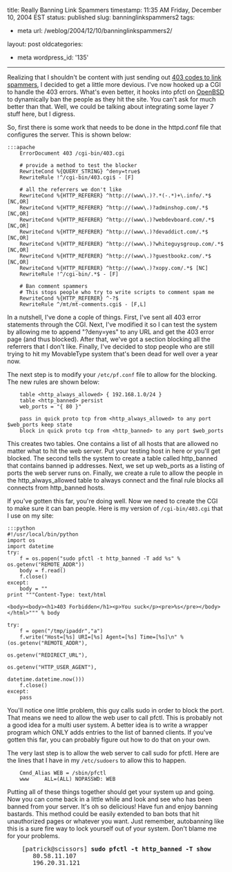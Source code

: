 title: Really Banning Link Spammers
timestamp: 11:35 AM Friday, December 10, 2004 EST
status: published
slug: banninglinkspammers2
tags:
- meta
url: /weblog/2004/12/10/banninglinkspammers2/

layout: post
oldcategories:
- meta
wordpress_id: '135'

---

Realizing that I shouldn't be content with just sending out
[403 codes to link spammers](/weblog/meta/banningLinkSpammers.txt), I
decided to get a little more devious.  I've now hooked up a CGI to
handle the 403 errors.  What's even better, it hooks into pfctl on
[OpenBSD](http://www.openbsd.org/) to dynamically ban the people as
they hit the site.  You can't ask for much better than that.  Well, we
could be talking about integrating some layer 7 stuff here, but I
digress.

So, first there is some work that needs to be done in the httpd.conf
file that configures the server.  This is shown below:

    :::apache
        ErrorDocument 403 /cgi-bin/403.cgi
        
        # provide a method to test the blocker
        RewriteCond %{QUERY_STRING} ^deny=true$
        RewriteRule !^/cgi-bin/403.cgi$ - [F]
        
        # all the referrers we don't like
        RewriteCond %{HTTP_REFERER} ^http://(www\.)?.*(-.*)+\.info/.*$ [NC,OR]
        RewriteCond %{HTTP_REFERER} ^http://(www\.)?adminshop.com/.*$ [NC,OR]
        RewriteCond %{HTTP_REFERER} ^http://(www\.)?webdevboard.com/.*$ [NC,OR]
        RewriteCond %{HTTP_REFERER} ^http://(www\.)?devaddict.com/.*$ [NC,OR]
        RewriteCond %{HTTP_REFERER} ^http://(www\.)?whiteguysgroup.com/.*$ [NC,OR]
        RewriteCond %{HTTP_REFERER} ^http://(www\.)?guestbookz.com/.*$ [NC,OR]
        RewriteCond %{HTTP_REFERER} ^http://(www\.)?xopy.com/.*$ [NC]
        RewriteRule !^/cgi-bin/.*$ - [F]
        
        # Ban comment spammers
        # This stops people who try to write scripts to comment spam me
        RewriteCond %{HTTP_REFERER} ^-?$
        RewriteRule ^/mt/mt-comments.cgi$ - [F,L]


In a nutshell, I've done a cople of things.  First, I've sent all 403
error statements through the CGI.  Next, I've modified it so I can
test the system by allowing me to append "?deny=yes" to any URL and
get the 403 error page (and thus blocked).  After that, we've got a
section blocking all the referrers that I don't like.  Finally, I've
decided to stop people who are still trying to hit my MovableType
system that's been dead for well over a year now.

The next step is to modify your `/etc/pf.conf` file to allow for the
blocking.  The new rules are shown below:


        table <http_always_allowed> { 192.168.1.0/24 }
        table <http_banned> persist
        web_ports = "{ 80 }"
        
        pass in quick proto tcp from <http_always_allowed> to any port $web_ports keep state
        block in quick proto tcp from <http_banned> to any port $web_ports


This creates two tables.  One contains a list of all hosts that are
allowed no matter what to hit the web server.  Put your testing host
in here or you'll get blocked.  The second tells the system to create
a table called http_banned that contains banned ip addresses.  Next,
we set up web_ports as a listing of ports the web server runs on.
Finally, we create a rule to allow the people in the
http_always_allowed table to always connect and the final rule blocks
all connects from http_banned hosts.

If you've gotten this far, you're doing well.  Now we need to create
the CGI to make sure it can ban people.  Here is my version of
`/cgi-bin/403.cgi` that I use on my site:

    :::python
    #!/usr/local/bin/python
    import os
    import datetime
    try:
    	f = os.popen("sudo pfctl -t http_banned -T add %s" % os.getenv("REMOTE_ADDR"))
    	body = f.read()
    	f.close()
    except:
    	body = ""
    print """Content-Type: text/html
    
    <body><body><h1>403 Forbidden</h1><p>You suck</p><pre>%s</pre></body></html>""" % body
    
    try:
    	f = open("/tmp/ipaddr","a")
    	f.write("Host=[%s] URI=[%s] Agent=[%s] Time=[%s]\n" % (os.getenv("REMOTE_ADDR"),
    	                                                       os.getenv("REDIRECT_URL"),
    	                                                       os.getenv("HTTP_USER_AGENT"),
    	                                                       datetime.datetime.now()))
    	f.close()
    except:
        pass


You'll notice one little problem, this guy calls sudo in order to
block the port.  That means we need to allow the web user to call
pfctl.  This is probably not a good idea for a multi user system.  A
better idea is to write a wrapper program which ONLY adds entries to
the list of banned clients.  If you've gotten this far, you can
probably figure out how to do that on your own.

The very last step is to allow the web server to call sudo for pfctl.
Here are the lines that I have in my `/etc/sudoers` to allow this to
happen.


        Cmnd_Alias WEB = /sbin/pfctl
        www     ALL=(ALL) NOPASSWD: WEB


Putting all of these things together should get your system up and
going.  Now you can come back in a little while and look and see who
has been banned from your server.  It's oh so delicious!  Have fun and
enjoy banning bastards.  This method could be easily extended to ban
bots that hit unauthorized pages or whatever you want.  Just remember,
autobanning like this is a sure fire way to lock yourself out of your
system.  Don't blame me for your problems.
    
<pre>
    [patrick@scissors] <b>sudo pfctl -t http_banned -T show</b>
       80.58.11.107
       196.20.31.121
</pre>
